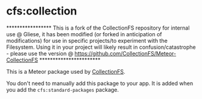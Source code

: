 cfs:collection
=========================
***************** This is a fork of the CollectionFS repository for internal use @ Gliese, it has been modified (or forked in anticipation of modifications) for use in specific projects/to experiment with the Filesystem. Using it in your project will likely result in confusion/catastrophe - please use the version @ https://github.com/CollectionFS/Meteor-CollectionFS ***********************

This is a Meteor package used by
[CollectionFS](https://github.com/CollectionFS/Meteor-CollectionFS).

You don't need to manually add this package to your app. It is added when you
add the `cfs:standard-packages` package.